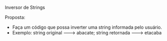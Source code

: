 Inversor de Strings

Proposta:
  - Faça um código que possa inverter uma string informada pelo usuário.
  - Exemplo: string original ---> abacate; string retornada ---> etacaba 

